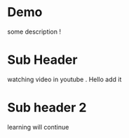# Demo

some description !

# Sub Header

watching video in youtube .
Hello add it

# Sub header 2

learning will continue

